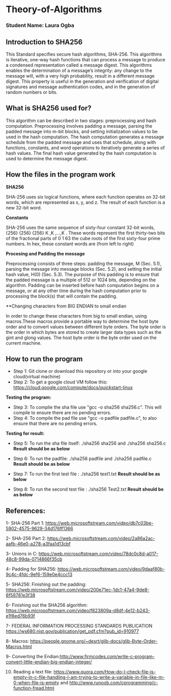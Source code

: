 # Theory-of-Algorithms

### Student Name: Laura Ogba


## Introduction to SHA256 

This Standard specifies secure hash algorithms, SHA-256. This algorithms is iterative, one-way hash
functions that can process a message to produce a condensed representation called a message
digest. This algorithms enables the determination of a message’s integrity: any change to the
message will, with a very high probability, result in a different message digest. This property is
useful in the generation and verification of digital signatures and message authentication codes,
and in the generation of random numbers or bits. 

## What is SHA256 used for?

This algorithm can be described in two stages: preprocessing and hash computation.
Preprocessing involves padding a message, parsing the padded message into m-bit blocks, and
setting initialization values to be used in the hash computation. The hash computation generates
a message schedule from the padded message and uses that schedule, along with functions,
constants, and word operations to iteratively generate a series of hash values. The final hash
value generated by the hash computation is used to determine the message digest. 
 
## How the files in the program work

**SHA256**

SHA-256 uses six logical functions, where each function operates on 32-bit
words, which are represented as x, y, and z. The result of each function is a new 32-bit word. 


**Constants**

 SHA-256 uses the same sequence of sixty-four constant 32-bit words,
{256} {256} {256} K ,K ,…,K . These words represent the first thirty-two bits of the fractional parts of 0 1 63
the cube roots of the first sixty-four prime numbers. In hex, these constant words are (from left
to right)

**Procesing and Padding the message**

Preprocessing consists of three steps: padding the message, M (Sec. 5.1), parsing the message
into message blocks (Sec. 5.2), and setting the initial hash value, H(0) (Sec. 5.3). The purpose of this padding is to ensure that the padded message is a multiple of 512 or 1024
bits, depending on the algorithm. Padding can be inserted before hash computation begins on a
message, or at any other time during the hash computation prior to processing the block(s) that
will contain the padding. 

**Changing characters from BIG ENDIAN to small endian

In order to change these characters from big to small endian, using macros.These macros provide a portable way to determine the host byte order and to convert values between different byte orders.
The byte order is the order in which bytes are stored to create larger data types such as the gint and glong values. The host byte order is the byte order used on the current machine.



## How to run the program

* Step 1: Git clone or download this repository or into your google cloud(virtual machine)
* Step 2: To get a google cloud VM follow this: https://cloud.google.com/compute/docs/quickstart-linux

**Testing the program:**

* Step 3: To complie the sha file use "gcc -o sha256 sha256.c". This will compile to ensure there are no pending errors.
* Step 4: To compile the pad file use "gcc -o padfile padfile.c", to also ensure that there are no pending errors.

**Testing for result:**

* Step 5: To run the sha file itself: ./sha256 sha256 and ./sha256 sha256.c
  **Result should be as below**
  
* Step 6: To run the padfile: ./sha256 padfile and ./sha256 padfile.c
  **Result should be as below**
  
 * Step 7: To run the first test file : ./sha256 test1.txt
  **Result should be as below**
  
 * Step 8: To run the second test file : ./sha256 Test2.txt
  **Result should be as below** 
 


## References:
1- SHA-256 Part 1: https://web.microsoftstream.com/video/db7c03be-5902-4575-9629-34d176ff1366

2- SHA-256 Part 2: https://web.microsoftstream.com/video/2a86a2ac-aafb-46e0-a278-a3faa1d13cbf

3- Unions in C: https://web.microsoftstream.com/video/78dc0c8d-a017-48c8-99da-0714866f35cb

4- Padding for SHA256: https://web.microsoftstream.com/video/9daaf80b-9c4c-4fdc-9ef6-159e0e4ccc13

5- SHA256: Finishing out the padding: https://web.microsoftstream.com/video/200e71ec-1dc1-47a4-9de8-6f58781e3f38

6- Finishing out the SHA256 algorithm: https://web.microsoftstream.com/video/f823809a-d8df-4e12-b243-e1f8ed76b93f

7- FEDERAL INFORMATION PROCESSING STANDARDS PUBLICATION https://ws680.nist.gov/publication/get_pdf.cfm?pub_id=910977

8- Macros: https://people.gnome.org/~desrt/glib-docs/glib-Byte-Order-Macros.html

9- Converting the Endian:http://www.firmcodes.com/write-c-program-convert-little-endian-big-endian-integer/

10. Reading a text file: https://www.quora.com/How-do-I-check-file-is-empty-in-c-file-handling-I-am-trying-to-write-a-variable-in-file-like-m-0-when-file-is-empty and http://www.runoob.com/cprogramming/c-function-fread.html
  

